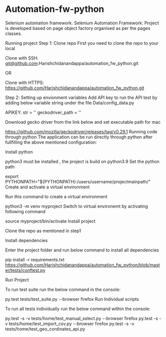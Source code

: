 # Automation-fw-python
Selenium automation framework.
Selenium Automation Framework:
Project is developed based on page object factory organised as per the pages classes.

Running project
Step 1: Clone repo
First you need to clone the repo to your local

Clone with SSH:
git@github.com:Harishchidanandappa/automation_fw_python.git

OR

Clone with HTTPS:
https://github.com/Harishchidanandappa/automation_fw_python.git

Step 2: Setting up envionment variables
Add API key to run the API test by adding below variable string under the file Data/config_data.py

APIKEY: str = ''
geckodriver_path = ''

Download gecko driver from the link below and set executable path for mac

https://github.com/mozilla/geckodriver/releases/tag/v0.29.1
Running code through python
The application can be run directly through python after fullfilling the above mentioned configuration:

Install python

python3 must be installed , the project is build on python3.9
Set the python path

export PYTHONPATH="${PYTHONPATH}:/users/username/projectmainpath/"
Create and activate a virtual environment

Run this command to create a virtual environment

python3 -m venv myproject
Switch to virtual environemt by activating following command

source myproject/bin/activate
Install project

Clone the repo as mentioned in step1

Install dependencies

Enter the project folder and run below command to install all dependencies

pip install -r requirements.txt
https://github.com/Harishchidanandappa/automation_fw_python/blob/master/tests/conftest.py

Run Project

To run test suite run the below command in the console:

py.test tests/test_suite.py --browser firefox
Run Individual scripts

To run all tests individually run the below command within the console:

py.test -s -v tests/home/test_manual_select.py --browser firefox
py.test -s -v tests/home/test_import_csv.py --browser firefox
py.test -s -v tests/home/test_geo_cordinates_api.py
